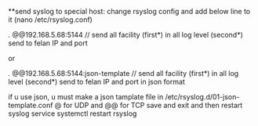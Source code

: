 **send syslog to special host:
  change rsyslog config and add below line to it (nano /etc/rsyslog.conf)
  
  *.* @@192.168.5.68:5144 // send all facility (first*) in all log level (second*) send to felan IP and port 
  
  or
  
  *.* @@192.168.5.68:5144:json-template // send all facility (first*) in all log level (second*) send to felan IP and port in json format
  
  if u use json, u must make a json tamplate file in /etc/rsyslog.d/01-json-template.conf
  @ for UDP and @@ for TCP 
  save and exit and then restart syslog service
  systemctl restart rsyslog
